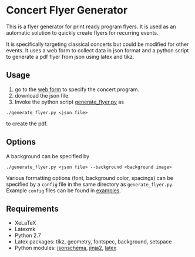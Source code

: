 # Concert Flyer Generator

This is a flyer generator for print ready program flyers. It is used as an automatic solution to quickly create flyers for recurring events.

It is specifically targeting classical concerts but could be modified for other events. It uses a web form to collect data in json format and a python script to generate a pdf flyer from json using latex and tikz.

## Usage
1. go to the [web form](https://pseewald.github.io/concert-flyer-generator/) to specify the concert program.
2. download the json file.
3. Invoke the python script [generate_flyer.py](generate_flyer.py) as
```
./generate_flyer.py <json file>
```
to create the pdf.

## Options
A background can be specified by
```
./generate_flyer.py <json file> --background <background image>
```
Various formatting options (font, background color, spacings) can be specified by a `config` file in the same directory as `generate_flyer.py`. Example `config` files can be found in [examples](examples).

## Requirements

* XeLaTeX
* Latexmk
* Python 2.7
* Latex packages: tikz, geometry, fontspec, background, setspace
* Python modules: [jsonschema](https://github.com/Julian/jsonschema), [jinja2](https://github.com/pallets/jinja), [latex](https://github.com/mbr/latex)
